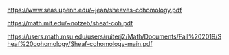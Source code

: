 https://www.seas.upenn.edu/~jean/sheaves-cohomology.pdf

https://math.mit.edu/~notzeb/sheaf-coh.pdf

https://users.math.msu.edu/users/ruiterj2/Math/Documents/Fall%202019/Sheaf%20cohomology/Sheaf-cohomology-main.pdf